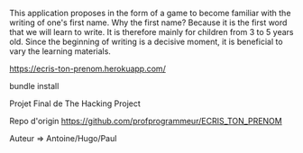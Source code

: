 This application proposes in the form of a game to become familiar with the writing of one's first name. Why the first name? Because it is the first word that we will learn to write. It is therefore mainly for children from 3 to 5 years old. Since the beginning of writing is a decisive moment, it is beneficial to vary the learning materials.

https://ecris-ton-prenom.herokuapp.com/

bundle install 

Projet Final de The Hacking Project
 

Repo d'origin https://github.com/profprogrammeur/ECRIS_TON_PRENOM

Auteur => Antoine/Hugo/Paul




